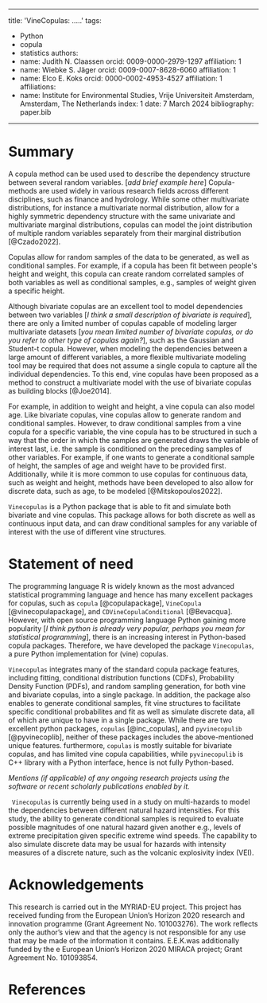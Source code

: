 
---
title: 'VineCopulas: .....'
tags:
  - Python
  - copula
  - statistics
authors:
  - name: Judith N. Claassen
    orcid: 0009-0000-2979-1297
    affiliation: 1
  - name: Wiebke S. Jäger
    orcid: 0009-0007-8628-6060
    affiliation: 1
  - name: Elco E. Koks
    orcid: 0000-0002-4953-4527
    affiliation: 1
affiliations:
 - name: Institute for Environmental Studies, Vrije Universiteit Amsterdam, Amsterdam, The Netherlands
   index: 1
date: 7 March 2024
bibliography: paper.bib
---

# Summary
A copula method can be used used to describe the dependency structure between several random variables. [*add brief example here*] Copula-methods are used widely in various research fields across different disciplines, such as finance and hydrology. While some other multivariate distributions, for instance a multivariate normal distribution, allow for a highly symmetric dependency structure with the same univariate and multivariate marginal distributions, copulas can model the joint distribution of multiple random variables separately from their marginal distribution [@Czado2022].

Copulas allow for random samples of the data to be generated, as well as conditional samples. For example, if a copula has been fit between people's height and weight, this copula can create random correlated samples of both variables as well as conditional samples, e.g., samples of weight given a specific height.

Although bivariate copulas are an excellent tool to model dependencies between two variables [*I think a small description of bivariate is required*], there are only a limited number of copulas capable of modeling larger multivariate datasets [*you mean limited number of bivariate copulas, or do you refer to other type of copulas again?*], such as the Gaussian and Student-t copula. However, when modeling the dependencies between a large amount of different variables, a more flexible multivariate modeling tool may be required that does not assume a single copula to capture all the individual dependencies. To this end, vine copulas have been proposed as a method to construct a multivariate model with the use of bivariate copulas as building blocks [@Joe2014]. 

For example, in addition to weight and height, a vine copula can also model age. Like bivariate copulas, vine copulas allow to generate random and conditional samples. However, to draw conditional samples from a vine copula for a specific variable, the vine copula has to be structured in such a way that the order in which the samples are generated draws the variable of interest last, i.e. the sample is conditioned on the preceding samples of other variables. For example, if one wants to generate a conditional sample of height, the samples of age and weight have to be provided first.  Additionally, while it is more common to use copulas for continuous data, such as weight and height, methods have been developed to also allow for discrete data, such as age, to be modeled [@Mitskopoulos2022]. 

`Vinecopulas` is a Python package that is able to fit and simulate both bivariate and vine copulas. This package allows for both discrete as well as continuous input data, and can draw conditional samples for any variable of interest with the use of different vine structures.

# Statement of need

The programming language R is widely known as the most advanced statistical programming language and hence has many excellent packages for copulas, such as `copula` [@copulapackage],  `VineCopula` [@vinecopulapackage], and `CDVineCopulaConditional` [@Bevacqua]. However, with open source programming language Python gaining more popularity [*I think python is already very popular, perhaps you mean for statistical programming*], there is an increasing interest in Python-based copula packages. Therefore, we have developed the package `Vinecopulas`, a pure Python implementation for (vine) copulas. 

`Vinecopulas` integrates many of the standard copula package features, including fitting, conditional distribution functions (CDFs), Probability Density Function (PDFs), and random sampling generation, for both vine and bivariate copulas, into a single package. In addition, the package also enables to generate conditional samples, fit vine structures to facilitate specific conditional probabilites and fit as well as simulate discrete data, all of which are unique to have in a single package.
While there are two excellent python packages, `copulas` [@inc_copulas], and `pyvinecopulib` [@pyvinecoplib], neither of these packages includes the above-mentioned unique features. furthermore, `copulas` is mostly suitable for bivariate copulas, and has limited vine copula capabilities, while `pyvinecopulib` is C++ library with a Python interface, hence is not fully Python-based. 

_Mentions (if applicable) of any ongoing research projects using the software or recent scholarly publications enabled by it._

` Vinecopulas` is currently being used in a study on multi-hazards to model the dependencies between different natural hazard intensities. For this study, the ability to generate conditional samples is required to evaluate possible magnitudes of one natural hazard given another e.g., levels of extreme precipitation given specific extreme wind speeds. The capability to also simulate discrete data may be usual for hazards with intensity measures of a discrete nature, such as the volcanic explosivity index (VEI).

# Acknowledgements

This research is carried out in the MYRIAD-EU project. This project has received funding from the European Union’s Horizon 2020 research and innovation programme (Grant Agreement No. 101003276). The work reflects only the author’s view and that the agency is not responsible for any use that may be made of the information it contains. E.E.K.was additionally funded by the e European Union’s Horizon 2020 MIRACA project; Grant Agreement No. 101093854.

# References

